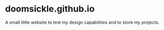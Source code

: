 # doomsickle.github.io

A small little website to test my design capabilities and to store my projects.
